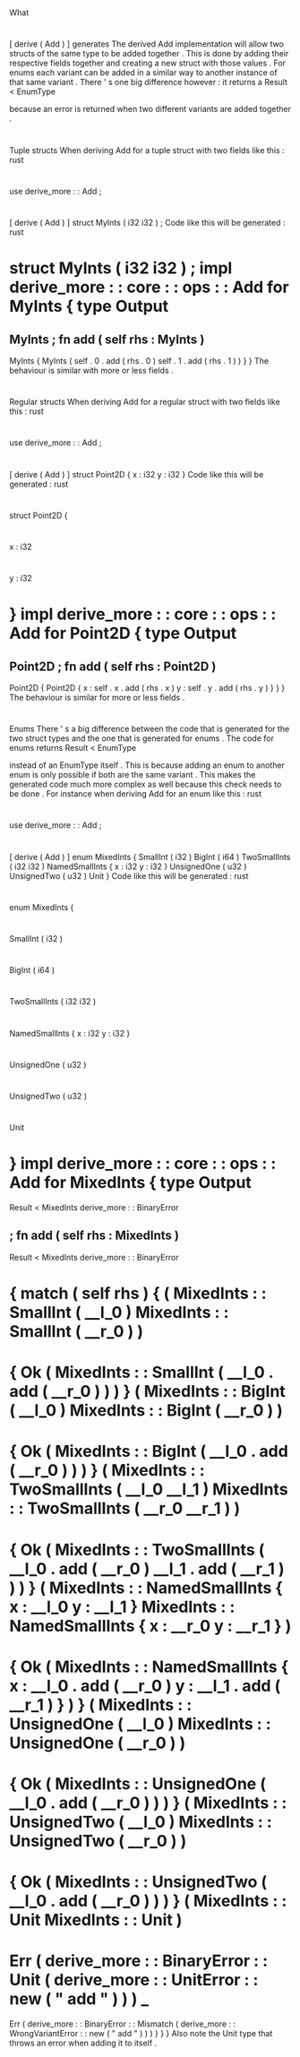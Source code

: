 #
What
#
[
derive
(
Add
)
]
generates
The
derived
Add
implementation
will
allow
two
structs
of
the
same
type
to
be
added
together
.
This
is
done
by
adding
their
respective
fields
together
and
creating
a
new
struct
with
those
values
.
For
enums
each
variant
can
be
added
in
a
similar
way
to
another
instance
of
that
same
variant
.
There
'
s
one
big
difference
however
:
it
returns
a
Result
<
EnumType
>
because
an
error
is
returned
when
two
different
variants
are
added
together
.
#
#
Tuple
structs
When
deriving
Add
for
a
tuple
struct
with
two
fields
like
this
:
rust
#
use
derive_more
:
:
Add
;
#
#
[
derive
(
Add
)
]
struct
MyInts
(
i32
i32
)
;
Code
like
this
will
be
generated
:
rust
#
struct
MyInts
(
i32
i32
)
;
impl
derive_more
:
:
core
:
:
ops
:
:
Add
for
MyInts
{
type
Output
=
MyInts
;
fn
add
(
self
rhs
:
MyInts
)
-
>
MyInts
{
MyInts
(
self
.
0
.
add
(
rhs
.
0
)
self
.
1
.
add
(
rhs
.
1
)
)
}
}
The
behaviour
is
similar
with
more
or
less
fields
.
#
#
Regular
structs
When
deriving
Add
for
a
regular
struct
with
two
fields
like
this
:
rust
#
use
derive_more
:
:
Add
;
#
#
[
derive
(
Add
)
]
struct
Point2D
{
x
:
i32
y
:
i32
}
Code
like
this
will
be
generated
:
rust
#
struct
Point2D
{
#
x
:
i32
#
y
:
i32
#
}
impl
derive_more
:
:
core
:
:
ops
:
:
Add
for
Point2D
{
type
Output
=
Point2D
;
fn
add
(
self
rhs
:
Point2D
)
-
>
Point2D
{
Point2D
{
x
:
self
.
x
.
add
(
rhs
.
x
)
y
:
self
.
y
.
add
(
rhs
.
y
)
}
}
}
The
behaviour
is
similar
for
more
or
less
fields
.
#
#
Enums
There
'
s
a
big
difference
between
the
code
that
is
generated
for
the
two
struct
types
and
the
one
that
is
generated
for
enums
.
The
code
for
enums
returns
Result
<
EnumType
>
instead
of
an
EnumType
itself
.
This
is
because
adding
an
enum
to
another
enum
is
only
possible
if
both
are
the
same
variant
.
This
makes
the
generated
code
much
more
complex
as
well
because
this
check
needs
to
be
done
.
For
instance
when
deriving
Add
for
an
enum
like
this
:
rust
#
use
derive_more
:
:
Add
;
#
#
[
derive
(
Add
)
]
enum
MixedInts
{
SmallInt
(
i32
)
BigInt
(
i64
)
TwoSmallInts
(
i32
i32
)
NamedSmallInts
{
x
:
i32
y
:
i32
}
UnsignedOne
(
u32
)
UnsignedTwo
(
u32
)
Unit
}
Code
like
this
will
be
generated
:
rust
#
enum
MixedInts
{
#
SmallInt
(
i32
)
#
BigInt
(
i64
)
#
TwoSmallInts
(
i32
i32
)
#
NamedSmallInts
{
x
:
i32
y
:
i32
}
#
UnsignedOne
(
u32
)
#
UnsignedTwo
(
u32
)
#
Unit
#
}
impl
derive_more
:
:
core
:
:
ops
:
:
Add
for
MixedInts
{
type
Output
=
Result
<
MixedInts
derive_more
:
:
BinaryError
>
;
fn
add
(
self
rhs
:
MixedInts
)
-
>
Result
<
MixedInts
derive_more
:
:
BinaryError
>
{
match
(
self
rhs
)
{
(
MixedInts
:
:
SmallInt
(
__l_0
)
MixedInts
:
:
SmallInt
(
__r_0
)
)
=
>
{
Ok
(
MixedInts
:
:
SmallInt
(
__l_0
.
add
(
__r_0
)
)
)
}
(
MixedInts
:
:
BigInt
(
__l_0
)
MixedInts
:
:
BigInt
(
__r_0
)
)
=
>
{
Ok
(
MixedInts
:
:
BigInt
(
__l_0
.
add
(
__r_0
)
)
)
}
(
MixedInts
:
:
TwoSmallInts
(
__l_0
__l_1
)
MixedInts
:
:
TwoSmallInts
(
__r_0
__r_1
)
)
=
>
{
Ok
(
MixedInts
:
:
TwoSmallInts
(
__l_0
.
add
(
__r_0
)
__l_1
.
add
(
__r_1
)
)
)
}
(
MixedInts
:
:
NamedSmallInts
{
x
:
__l_0
y
:
__l_1
}
MixedInts
:
:
NamedSmallInts
{
x
:
__r_0
y
:
__r_1
}
)
=
>
{
Ok
(
MixedInts
:
:
NamedSmallInts
{
x
:
__l_0
.
add
(
__r_0
)
y
:
__l_1
.
add
(
__r_1
)
}
)
}
(
MixedInts
:
:
UnsignedOne
(
__l_0
)
MixedInts
:
:
UnsignedOne
(
__r_0
)
)
=
>
{
Ok
(
MixedInts
:
:
UnsignedOne
(
__l_0
.
add
(
__r_0
)
)
)
}
(
MixedInts
:
:
UnsignedTwo
(
__l_0
)
MixedInts
:
:
UnsignedTwo
(
__r_0
)
)
=
>
{
Ok
(
MixedInts
:
:
UnsignedTwo
(
__l_0
.
add
(
__r_0
)
)
)
}
(
MixedInts
:
:
Unit
MixedInts
:
:
Unit
)
=
>
Err
(
derive_more
:
:
BinaryError
:
:
Unit
(
derive_more
:
:
UnitError
:
:
new
(
"
add
"
)
)
)
_
=
>
Err
(
derive_more
:
:
BinaryError
:
:
Mismatch
(
derive_more
:
:
WrongVariantError
:
:
new
(
"
add
"
)
)
)
}
}
}
Also
note
the
Unit
type
that
throws
an
error
when
adding
it
to
itself
.

